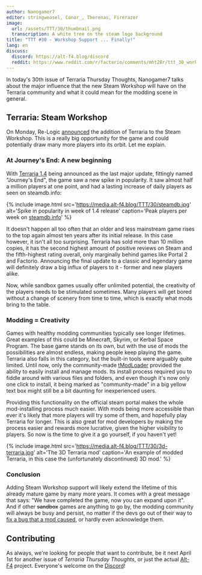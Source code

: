 ```yaml
---
author: Nanogamer7
editor: stringweasel, Conor_, Therenas, Firerazer
image:
  url: /assets/TTT/30/thumbnail.png
  transcription: A white tree on the steam logo background
title: "TTT #30 - Workshop Support ... Finally!"
lang: en
discuss:
  discord: https://alt-f4.blog/discord
  reddit: https://www.reddit.com/r/factorio/comments/mht28r/ttt_30_workshop_support_finally/
---
```


In today's 30th issue of Terraria Thursday Thoughts, Nanogamer7 talks about the major influence that the new Steam Workshop will have on the Terraria community and what it could mean for the modding scene in general.

## Terraria: Steam Workshop

On Monday, Re-Logic [announced](https://terraria.fandom.com/wiki/1.4.0.1) the addition of Terraria to the Steam Workshop. This is a really big opportunity for the game and could potentially draw many more players into its orbit. Let me explain.

### At Journey's End: A new beginning

With [Terraria 1.4](https://terraria.fandom.com/wiki/1.4.0.1#:~:text=0.1%20update%2C%20named%20Journey's%20End,major%20feature%20update%20to%20Terraria.) being announced as the last major update, fittingly named "Journey's End", the game saw a new spike in popularity. It saw almost half a million players at one point, and had a lasting increase of daily players as seen on steamdb.info:

{% include image.html src='https://media.alt-f4.blog/TTT/30/steamdb.jpg' alt='Spike in popularity in week of 1.4 release' caption='Peak players per week on <a href="https://steamdb.info/app/105600/graphs/">steamdb.info</a>' %}

It doesn't happen all too often that an older and less mainstream game rises to the top again almost ten years after its initial release. In this case however, it isn't all too surprising. Terraria has sold more than 10 million copies, it has the second highest amount of positive reviews on Steam and the fifth-highest rating overall, only marginally behind games like Portal 2 and Factorio. Announcing the final update to a classic and legendary game will definitely draw a big influx of players to it - former and new players alike.

Now, while sandbox games usually offer unlimited potential, the creativity of the players needs to be stimulated sometimes. Many players will get bored without a change of scenery from time to time, which is exactly what mods bring to the table.

### Modding = Creativity

Games with healthy modding communities typically see longer lifetimes. Great examples of this could be Minecraft, Skyrim, or Kerbal Space Program. The base game stands on its own, but with the use of mods the possibilities are almost endless, making people keep playing the game. Terraria also falls in this category, but the built-in tools were arguably quite limited. Until now, only the community-made [tModLoader](https://www.tmodloader.net/) provided the ability to easily install and manage mods. Its install process required you to fiddle around with various files and folders, and even though it's now only one click to install, it being marked as "community-made" in a big yellow text box might still be a bit daunting for inexperienced users.

Providing this functionality on the official steam portal makes the whole mod-installing process much easier. With mods being more accessible than ever it's likely that more players will try some of them, and hopefully play Terraria for longer. This is also great for mod developers by making the process easier and rewards more lucrative, given the higher visibility to players. So now is the time to give it a go yourself, if you haven't yet!

{% include image.html src='https://media.alt-f4.blog/TTT/30/3d-terraria.jpg' alt='The 3D Terraria mod' caption='An example of modded Terraria, in this case the (unfortunately discontinued) 3D mod.' %}
### Conclusion

Adding Steam Workshop support will likely extend the lifetime of this already mature game by many more years. It comes with a great message that says: "We have completed the game, now you can expand upon it". And if other ~~sandbox~~ games are anything to go by, the modding community will always be busy and persist, no matter if the devs go out of their way to [fix a bug that a mod caused](https://forums.factorio.com/viewtopic.php?f=11&t=84204), or hardly even acknowledge them.

## Contributing

As always, we're looking for people that want to contribute, be it next April 1st for another issue of *Terraria Thursday Thoughts*, or just the actual [Alt-F4](https://alt-f4.blog) project. Everyone's welcome on the [Discord](https://alt-f4.blog/discord)!
